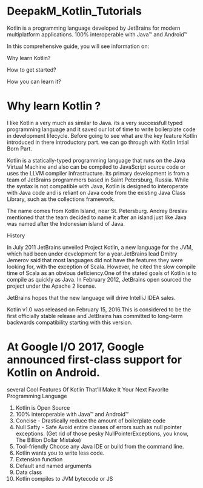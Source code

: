 # DeepakM_Kotlin_Tutorials

Kotlin is a programming language developed by JetBrains for modern multiplatform applications.
100% interoperable with Java™ and Android™

In this comprehensive guide, you will see information on:

Why learn Kotlin?

How to get started?

How you can learn it?

# Why learn Kotlin ?
I like Kotlin a very much as similar to Java. its a very successfull typed programming language and it saved our lot of time to write boilerplate code in development lifecycle. Before going to see what are the key feature Kotlin introduced in there introductory part.
we can go through with Kotlin Intial Born Part.

Kotlin is a statically-typed programming language that runs on the Java Virtual Machine and also can be compiled to JavaScript source code or uses the LLVM compiler infrastructure. Its primary development is from a team of JetBrains programmers based in Saint Petersburg, Russia. While the syntax is not compatible with Java, Kotlin is designed to interoperate with Java code and is reliant on Java code from the existing Java Class Library, such as the collections framework.

The name comes from Kotlin Island, near St. Petersburg. Andrey Breslav mentioned that the team decided to name it after an island just like Java was named after the Indonesian island of Java.

History

In July 2011 JetBrains unveiled Project Kotlin, a new language for the JVM, which had been under development for a year.JetBrains lead Dmitry Jemerov said that most languages did not have the features they were looking for, with the exception of Scala. However, he cited the slow compile time of Scala as an obvious deficiency.One of the stated goals of Kotlin is to compile as quickly as Java. In February 2012, JetBrains open sourced the project under the Apache 2 license.

JetBrains hopes that the new language will drive IntelliJ IDEA sales.

Kotlin v1.0 was released on February 15, 2016.This is considered to be the first officially stable release and JetBrains has committed to long-term backwards compatibility starting with this version.

# At Google I/O 2017, Google announced first-class support for Kotlin on Android.

several Cool Features Of Kotlin That’ll Make It Your Next Favorite Programming Language

1.  Kotlin is Open Source
2.  100% interoperable with Java™ and Android™
3.  Concise - Drastically reduce the amount of boilerplate code
4.  Null Safty - Safe Avoid entire classes of errors such as null pointer exceptions.
    (Get rid of those pesky NullPointerExceptions, you know, The Billion Dollar Mistake)
5.  Tool-friendly Choose any Java IDE or build from the command line.
6.  Kotlin wants you to write less code.
7.  Extension function
8.  Default and named arguments
9.  Data class
10. Kotlin compiles to JVM bytecode or JS
